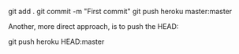 git add .
git commit -m "First commit"
git push heroku master:master

Another, more direct approach, is to push the HEAD:

git push heroku HEAD:master
